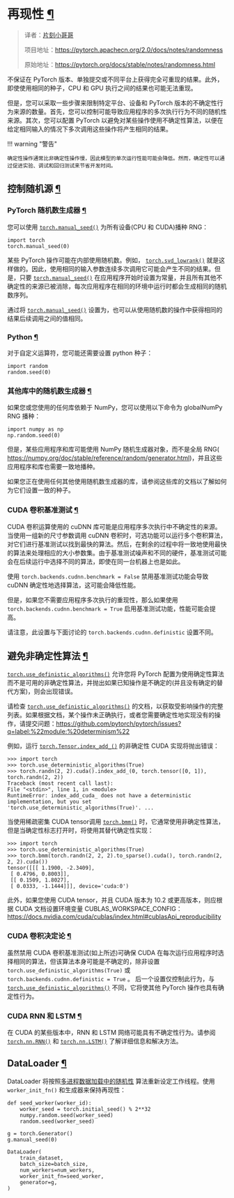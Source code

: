 # 再现性 [¶](#reproducibility "此标题的永久链接")

> 译者：[片刻小哥哥](https://github.com/jiangzhonglian)
>
> 项目地址：<https://pytorch.apachecn.org/2.0/docs/notes/randomness>
>
> 原始地址：<https://pytorch.org/docs/stable/notes/randomness.html>


 不保证在 PyTorch 版本、单独提交或不同平台上获得完全可重现的结果。此外，即使使用相同的种子，CPU 和 GPU 执行之间的结果也可能无法重现。


 但是，您可以采取一些步骤来限制特定平台、设备和 PyTorch 版本的不确定性行为来源的数量。首先，您可以控制可能导致应用程序的多次执行行为不同的随机性来源。其次，您可以配置 PyTorch 以避免对某些操作使用不确定性算法，以便在给定相同输入的情况下多次调用这些操作将产生相同的结果。


!!! warning "警告"

    确定性操作通常比非确定性操作慢，因此模型的单次运行性能可能会降低。然而，确定性可以通过促进实验、调试和回归测试来节省开发时间。


## 控制随机源 [¶](#controlling-sources-of-randomness "此标题的永久链接")


### PyTorch 随机数生成器 [¶](#pytorch-random-number-generator "此标题的永久链接")


 您可以使用 [`torch.manual_seed()`](../generated/torch.manual_seed.html#torch.manual_seed "torch.manual_seed") 为所有设备(CPU 和 CUDA)播种 RNG：


```
import torch
torch.manual_seed(0)

```


 某些 PyTorch 操作可能在内部使用随机数。例如， [`torch.svd_lowrank()`](../generated/torch.svd_lowrank.html#torch.svd_lowrank "torch.svd_lowrank") 就是这样做的。因此，使用相同的输入参数连续多次调用它可能会产生不同的结果。但是，只要 [`torch.manual_seed()`](../generated/torch.manual_seed.html#torch.manual_seed "torch.manual_seed") 在应用程序开始时设置为常量，并且所有其他不确定性的来源已被消除，每次应用程序在相同的环境中运行时都会生成相同的随机数序列。


 通过将 [`torch.manual_seed()`](../generated/torch.manual_seed.html#torch.manual_seed "torch.manual_seed") 设置为，也可以从使用随机数的操作中获得相同的结果后续调用之间的值相同。


### Python [¶](#python "此标题的永久链接")


 对于自定义运算符，您可能还需要设置 python 种子：


```
import random
random.seed(0)

```


### 其他库中的随机数生成器 [¶](#random-number-generators-in-other-libraries "永久链接到此标题")


 如果您或您使用的任何库依赖于 NumPy，您可以使用以下命令为 globalNumPy RNG 播种：


```
import numpy as np
np.random.seed(0)

```


 但是，某些应用程序和库可能使用 NumPy 随机生成器对象，而不是全局 RNG( <https://numpy.org/doc/stable/reference/random/generator.html>)，并且这些应用程序和库也需要一致地播种。


 如果您正在使用任何其他使用随机数生成器的库，请参阅这些库的文档以了解如何为它们设置一致的种子。


### CUDA 卷积基准测试 [¶](#cuda-卷积-基准测试“此标题的永久链接”)


 CUDA 卷积运算使用的 cuDNN 库可能是应用程序多次执行中不确定性的来源。当使用一组新的尺寸参数调用 cuDNN 卷积时，可选功能可以运行多个卷积算法，对它们进行基准测试以找到最快的算法。然后，在剩余的过程中将一致地使用最快的算法来处理相应的大小参数集。由于基准测试噪声和不同的硬件，基准测试可能会在后续运行中选择不同的算法，即使在同一台机器上也是如此。


 使用 `torch.backends.cudnn.benchmark = False` 禁用基准测试功能会导致 cuDNN 确定性地选择算法，这可能会降低性能。


 但是，如果您不需要应用程序多次执行的重现性，那么如果使用 `torch.backends.cudnn.benchmark = True` 启用基准测试功能，性能可能会提高。


 请注意，此设置与下面讨论的 `torch.backends.cudnn.definistic` 设置不同。


## 避免非确定性算法 [¶](#avoiding-nondefinitive-algorithms "永久链接到此标题")


[`torch.use_definistic_algorithms()`](../generated/torch.use_definistic_algorithms.html#torch.use_definistic_algorithms "torch.use_definistic_algorithms") 允许您将 PyTorch 配置为使用确定性算法而不是可用的非确定性算法，并抛出如果已知操作是不确定的(并且没有确定的替代方案)，则会出现错误。


 请检查 [`torch.use_definistic_algorithms()`](../generated/torch.use_definistic_algorithms.html#torch.use_definistic_algorithms "torch.use_definistic_algorithms") 的文档，以获取受影响操作的完整列表。如果根据文档，某个操作未正确执行，或者您需要确定性地实现没有的操作，请提交问题：<https://github.com/pytorch/pytorch/issues?q=label:%22module:%20determinism%22>


 例如，运行 [`torch.Tensor.index_add_()`](https://pytorch.org/docs/stable/generated/torch.Tensor.index_add_.html#torch.Tensor.index_add_ "torch.Tensor.index_add_") 的非确定性 CUDA 实现将抛出错误：


```
>>> import torch
>>> torch.use_deterministic_algorithms(True)
>>> torch.randn(2, 2).cuda().index_add_(0, torch.tensor([0, 1]), torch.randn(2, 2))
Traceback (most recent call last):
File "<stdin>", line 1, in <module>
RuntimeError: index_add_cuda_ does not have a deterministic implementation, but you set
'torch.use_deterministic_algorithms(True)'. ...

```


 当使用稀疏密集 CUDA tensor调用 [`torch.bmm()`](../generated/torch.bmm.html#torch.bmm "torch.bmm") 时，它通常使用非确定性算法，但是当确定性标志打开时，将使用其替代确定性实现：


```
>>> import torch
>>> torch.use_deterministic_algorithms(True)
>>> torch.bmm(torch.randn(2, 2, 2).to_sparse().cuda(), torch.randn(2, 2, 2).cuda())
tensor([[[ 1.1900, -2.3409],
 [ 0.4796, 0.8003]],
 [[ 0.1509, 1.8027],
 [ 0.0333, -1.1444]]], device='cuda:0')

```


 此外，如果您使用 CUDA tensor，并且 CUDA 版本为 10.2 或更高版本，则应根据 CUDA 文档设置环境变量 CUBLAS_WORKSPACE_CONFIG：<https://docs.nvidia.com/cuda/cublas/index.html#cublasApi_reproducibility>


### CUDA 卷积决定论 [¶](#cuda-volving-determinism "永久链接到此标题")


 虽然禁用 CUDA 卷积基准测试(如上所述)可确保 CUDA 在每次运行应用程序时选择相同的算法，但该算法本身可能是不确定的，除非设置 `torch.use_definistic_algorithms(True)` 或 `torch.backends.cudnn.definistic = True` 。 后一个设置仅控制此行为，与 [`torch.use_definistic_algorithms()`](https://pytorch.org/docs/stable/generated/torch.use_deterministic_algorithms.html#torch.use_deterministic_algorithms "torch.use_deterministic_algorithms") 不同，它将使其他 PyTorch 操作也具有确定性行为。


### CUDA RNN 和 LSTM [¶](#cuda-rnn-and-lstm "此标题的永久链接")


 在 CUDA 的某些版本中，RNN 和 LSTM 网络可能具有不确定性行为。请参阅 [`torch.nn.RNN()`](../generated/torch.nn.RNN.html#torch.nn.RNN "torch.nn.RNN") 和 [`torch.nn.LSTM()`](../generated/torch.nn.LSTM.html#torch.nn.LSTM "torch.nn.LSTM") 了解详细信息和解决方法。


## DataLoader [¶](#dataloader "此标题的永久链接")


 DataLoader 将按照[多进程数据加载中的随机性](../data.html#data-loading-randomness) 算法重新设定工作线程。使用 `worker_init_fn()` 和生成器来保持再现性：


```
def seed_worker(worker_id):
    worker_seed = torch.initial_seed() % 2**32
    numpy.random.seed(worker_seed)
    random.seed(worker_seed)

g = torch.Generator()
g.manual_seed(0)

DataLoader(
    train_dataset,
    batch_size=batch_size,
    num_workers=num_workers,
    worker_init_fn=seed_worker,
    generator=g,
)

```